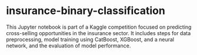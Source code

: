 # insurance-binary-classification
This Jupyter notebook is part of a Kaggle competition focused on predicting cross-selling opportunities in the insurance sector. It includes steps for data preprocessing, model training using CatBoost, XGBoost, and a neural network, and the evaluation of model performance. 
